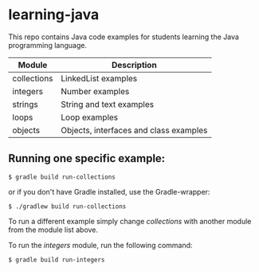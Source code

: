 # learning-java

This repo contains Java code examples for students learning the Java programming language.

|Module|Description|
|------|-----------|
|collections|LinkedList examples|
|integers|Number examples|
|strings|String and text examples|
|loops|Loop examples|
|objects|Objects, interfaces and class examples|

## Running one specific example:

`$ gradle build run-collections`

or if you don't have Gradle installed, use the Gradle-wrapper:

`$ ./gradlew build run-collections`

To run a different example simply change _collections_ with another module from the module list above.

To run the _integers_ module, run the following command:

`$ gradle build run-integers`